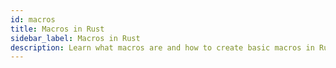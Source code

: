 ```yaml
---
id: macros
title: Macros in Rust
sidebar_label: Macros in Rust
description: Learn what macros are and how to create basic macros in Rust.
---
```


